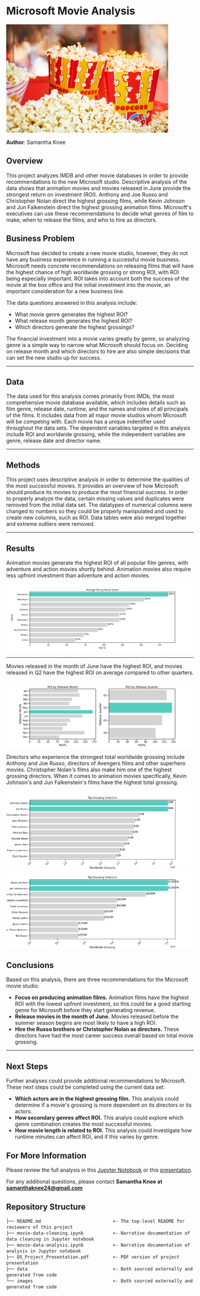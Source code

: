 # Microsoft Movie Analysis


![popcorn](images/popcorn.jpg)

**Author**: Samantha Knee

## Overview

This project analyzes IMDB and other movie databases in order to provide recommendations to the new Microsoft studio. Descriptive analysis of the data shows that animation movies and movies released in June provide the strongest return on investment (ROI). Anthony and Joe Russo and Christopher Nolan direct the highest grossing films, while Kevin Johnson and Jun Falkenstein direct the highest grossing animation films. Microsoft's executives can use these recommendations to decide what genres of film to make, when to release the films, and who to hire as directors.

## Business Problem

Microsoft has decided to create a new movie studio, however, they do not have any business experience in running a successful movie business. Microsoft needs concrete recommendations on releasing films that will have the highest chance of high worldwide grossing or strong ROI, with ROI being especially important. ROI takes into account both the success of the movie at the box office and the initial investment into the movie, an important consideration for a new business line. 

The data questions answered in this analysis include:
- What movie genre generates the highest ROI?
- What release month generates the highest ROI?
- Which directors generate the highest grossings?

The financial investment into a movie varies greatly by genre, so analyzing genre is a simple way to narrow what Microsoft should focus on. Deciding on release month and which directors to hire are also simple decisions that can set the new studio up for success.

***

## Data

The data used for this analysis comes primarily from IMDb, the most comprehensive movie database available, which includes details such as film genre, release date, runtime, and the names and roles of all principals of the films. It includes data from all major movie studios whom Microsoft will be competing with. Each movie has a unique indentifier used throughout the data sets. The dependent variables targeted in this analysis include ROI and worldwide grossing, while the independent variables are genre, release date and director name. 

***

## Methods

This project uses descriptive analysis in order to determine the qualities of the most successful movies. It provides an overview of how Microsoft should produce its movies to produce the most financial success. In order to properly analyze the data, certain missing values and duplicates were removed from the initial data set. The datatypes of numerical columns were changed to numbers so they could be properly manipulated and used to create new columns, such as ROI. Data tables were also merged together and extreme outliers were removed.

***

## Results

Animation movies generate the highest ROI of all popular film genres, with adventure and action movies shortly behind. Animation movies also require less upfront investment than adventure and action movies. 


![graph1](./images/ROI_by_genre.png)

***

Movies released in the month of June have the highest ROI, and movies released in Q2 have the highest ROI on average compared to other quarters.


![graph2](./images/ROI_by_release.png)

Directors who experience the strongest total worldwide grossing include Anthony and Joe Russo, directors of Avengers films and other superhero movies. Christopher Nolan's films also make him one of the highest grossing directors. When it comes to animation movies specifically, Kevin Johnson's and Jun Falkenstein's films have the highest total grossing.


![graph3](./images/top_directors.png)
![graph4](./images/top_animation_directors.png)


## Conclusions

Based on this analysis, there are three recommendations for the Microsoft movie studio:
* **Focus on producing animation films.** Animation films have the highest ROI with the lowest upfront investment, so this could be a good starting genre for Microsoft before they start generating revenue.
* **Release movies in the month of June.** Movies released before the summer season begins are most likely to have a high ROI.
* **Hire the Russo brothers or Christopher Nolan as directors.** These directors have had the most career success overall based on total movie grossing.


***
## Next Steps

Further analyses could provide additional recommendations to Microsoft. These next steps could be completed using the current data set:
* **Which actors are in the highest grossing film.** This analysis could determine if a movie's grossing is more dependent on its directors or its actors.
* **How secondary genres affect ROI.** This analyis could explore which genre combination creates the most successful movies.
* **How movie length is related to ROI.** This analysis could investigate how runtime minutes can affect ROI, and if this varies by genre.


## For More Information

Please review the full analysis in this [Jupyter Notebook](./movie-data-analysis.ipynb) or this [presentation](./DS_Project_Presentation.pdf).

For any additional questions, please contact **Samantha Knee at samanthaknee24@gmail.com**

## Repository Structure


```
├── README.md                           <- The top-level README for reviewers of this project
├── movie-data-cleaning.ipynb           <- Narrative documentation of data cleaning in Jupyter notebook
├── movie-data-analysis.ipynb           <- Narrative documentation of analysis in Jupyter notebook
├── DS_Project_Presentation.pdf         <- PDF version of project presentation
├── data                                <- Both sourced externally and generated from code
└── images                              <- Both sourced externally and generated from code
```

